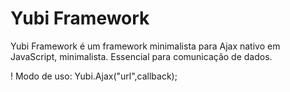 # Yubi Framework
Yubi Framework é um framework minimalista para Ajax nativo em JavaScript, minimalista. Essencial para comunicação de dados.

! Modo de uso:
Yubi.Ajax("url",callback);
